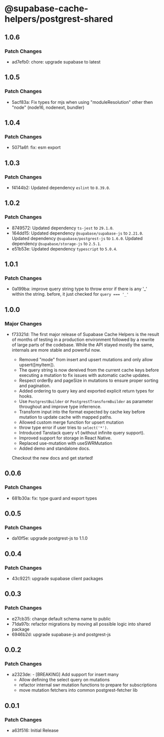 # @supabase-cache-helpers/postgrest-shared

## 1.0.6

### Patch Changes

- ad7efb0: chore: upgrade supabase to latest

## 1.0.5

### Patch Changes

- 5acf83a: Fix types for mjs when using "moduleResolution" other then "node" (node16, nodenext, bundler)

## 1.0.4

### Patch Changes

- 5071a6f: fix: esm export

## 1.0.3

### Patch Changes

- f4144b2: Updated dependency `eslint` to `8.39.0`.

## 1.0.2

### Patch Changes

- 8749572: Updated dependency `ts-jest` to `29.1.0`.
- 164dd15: Updated dependency `@supabase/supabase-js` to `2.21.0`.
  Updated dependency `@supabase/postgrest-js` to `1.6.0`.
  Updated dependency `@supabase/storage-js` to `2.5.1`.
- e51b53e: Updated dependency `typescript` to `5.0.4`.

## 1.0.1

### Patch Changes

- 0a199ba: improve query string type to throw error if there is any '_' within the string. before, it just checked for `query === '_'`

## 1.0.0

### Major Changes

- f73321d: The first major release of Supabase Cache Helpers is the result of months of testing in a production environment followed by a rewrite of large parts of the codebase. While the API stayed mostly the same, internals are more stable and powerful now.

  - Removed "mode" from insert and upsert mutations and only allow upsert([myItem]).
  - The query string is now dereived from the current cache keys before executing a mutation to fix issues with automatic cache updates.
  - Respect orderBy and pageSize in mutations to ensure proper sorting and pagination.
  - Added ordering to query key and exported explicit return types for hooks.
  - Use `PostgrestBuilder` or `PostgrestTransformBuilder` as parameter throughout and improve type inferrence.
  - Transform input into the format expected by cache key before mutation to update cache with mapped paths.
  - Allowed custom merge function for upsert mutation
  - throw type error if user tries to `select('*')`.
  - Introduced Tanstack query v1 (without infinite query support).
  - Improved support for storage in React Native.
  - Replaced use-mutation with useSWRMutation
  - Added demo and standalone docs.

  Checkout the new docs and get started!

## 0.0.6

### Patch Changes

- 681b30a: fix: type guard and export types

## 0.0.5

### Patch Changes

- da10f5e: upgrade postgrest-js to 1.1.0

## 0.0.4

### Patch Changes

- 43c9221: upgrade supabase client packages

## 0.0.3

### Patch Changes

- e27cb35: change default schema name to public
- 71da97b: refactor migrations by moving all possible logic into shared package
- 6946b2d: upgrade supabase-js and postgrest-js

## 0.0.2

### Patch Changes

- a2323de: - [BREAKING] Add support for insert many
  - Allow defining the select query on mutations
  - refactor internal swr mutation functions to prepare for subscriptions
  - move mutation fetchers into common postgrest-fetcher lib

## 0.0.1

### Patch Changes

- a63f516: Initial Release
